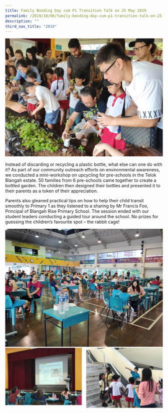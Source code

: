 ```yaml
---
title: Family Bonding Day cum P1 Transition Talk on 25 May 2019
permalink: /2019/10/08/family-bonding-day-cum-p1-transition-talk-on-25-may-2019/
description: ""
third_nav_title: "2019"
---
```

<img src="/images/11-1024x768.jpg">
<p>Instead of discarding or recycling a plastic bottle, what else can one do with it? As part of our community outreach efforts on environmental awareness, we conducted a mini-workshop on upcycling for pre-schools in the Telok Blangah estate. 50 families from 6 pre-schools came together to create a bottled garden. The children then designed their bottles and presented it to their parents as a token of their appreciation.</p>
<p>Parents also gleaned practical tips on how to help their child transit smoothly to Primary 1 as they listened to a sharing by Mr Francis Foo, Principal of Blangah Rise Primary School. The session ended with our student leaders conducting a guided tour around the school. No prizes for guessing the children’s favourite spot – the rabbit cage!</p>
<img src="/images/2-1024x768.jpg"><br>
<img src="/images/fbdcump1.png">
